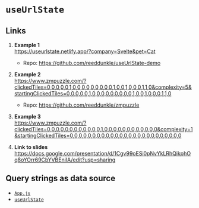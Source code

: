 # `useUrlState`

## Links

1. **Example 1** <br />
   https://useurlstate.netlify.app/?company=Svelte&pet=Cat

   - Repo: https://github.com/reeddunkle/useUrlState-demo

1. **Example 2** <br />
   https://www.zmpuzzle.com/?clickedTiles=0,0,0,0,0,1,0,0,0,0,0,0,0,0,0,1,0,0,1,0,0,0,1,1,0&complexity=5&startingClickedTiles=0,0,0,0,0,1,0,0,0,0,0,0,0,0,0,1,0,0,1,0,0,0,1,1,0

   - Repo: https://github.com/reeddunkle/zmpuzzle

1. **Example 3** <br />
   https://www.zmpuzzle.com/?clickedTiles=0,0,0,0,0,0,0,0,0,0,0,0,1,0,0,0,0,0,0,0,0,0,0,0,0&complexity=1&startingClickedTiles=0,0,0,0,0,0,0,0,0,0,0,0,0,0,0,0,0,0,0,0,0,0,0,0,0
1. **Link to slides** <br />
   https://docs.google.com/presentation/d/1Cgv99oESi0pNvYkLRhQikphOq8oYOrr69CbYVBEniIA/edit?usp=sharing

## Query strings as data source

- [`App.js`](./src/App.js)
- [`useUrlState`](./src/useUrlState/)
